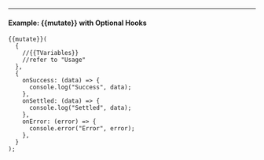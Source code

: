 <!--
<script setup>
const mutate = 'mutationFn'
const TVariables = 'TVariables'
</script>
-->

<br />

---

#### Example: {{mutate}} with Optional Hooks

```tsx-vue
{{mutate}}(
  {
    //{{TVariables}}
    //refer to "Usage"
  },
  {
    onSuccess: (data) => {
      console.log("Success", data);
    },
    onSettled: (data) => {
      console.log("Settled", data);
    },
    onError: (error) => {
      console.error("Error", error);
    },
  }
);
```

